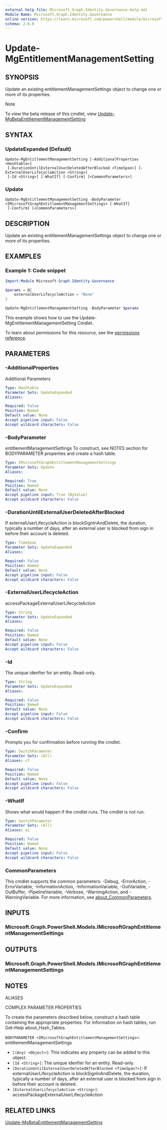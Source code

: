 ```yaml
---
external help file: Microsoft.Graph.Identity.Governance-help.xml
Module Name: Microsoft.Graph.Identity.Governance
online version: https://learn.microsoft.com/powershell/module/microsoft.graph.identity.governance/update-mgentitlementmanagementsetting
schema: 2.0.0
---
```


# Update-MgEntitlementManagementSetting

## SYNOPSIS
Update an existing entitlementManagementSettings object to change one or more of its properties.

> [!NOTE]
> To view the beta release of this cmdlet, view [Update-MgBetaEntitlementManagementSetting](/powershell/module/Microsoft.Graph.Beta.Identity.Governance/Update-MgBetaEntitlementManagementSetting?view=graph-powershell-beta)

## SYNTAX

### UpdateExpanded (Default)
```
Update-MgEntitlementManagementSetting [-AdditionalProperties <Hashtable>]
 [-DurationUntilExternalUserDeletedAfterBlocked <TimeSpan>] [-ExternalUserLifecycleAction <String>]
 [-Id <String>] [-WhatIf] [-Confirm] [<CommonParameters>]
```

### Update
```
Update-MgEntitlementManagementSetting -BodyParameter <IMicrosoftGraphEntitlementManagementSettings> [-WhatIf]
 [-Confirm] [<CommonParameters>]
```

## DESCRIPTION
Update an existing entitlementManagementSettings object to change one or more of its properties.

## EXAMPLES
### Example 1: Code snippet

```powershell
Import-Module Microsoft.Graph.Identity.Governance

$params = @{
	externalUserLifecycleAction = "None"
}

Update-MgEntitlementManagementSetting -BodyParameter $params
```
This example shows how to use the Update-MgEntitlementManagementSetting Cmdlet.

To learn about permissions for this resource, see the [permissions reference](/graph/permissions-reference).


## PARAMETERS

### -AdditionalProperties
Additional Parameters

```yaml
Type: Hashtable
Parameter Sets: UpdateExpanded
Aliases:

Required: False
Position: Named
Default value: None
Accept pipeline input: False
Accept wildcard characters: False
```

### -BodyParameter
entitlementManagementSettings
To construct, see NOTES section for BODYPARAMETER properties and create a hash table.

```yaml
Type: IMicrosoftGraphEntitlementManagementSettings
Parameter Sets: Update
Aliases:

Required: True
Position: Named
Default value: None
Accept pipeline input: True (ByValue)
Accept wildcard characters: False
```

### -DurationUntilExternalUserDeletedAfterBlocked
If externalUserLifecycleAction is blockSignInAndDelete, the duration, typically a number of days, after an external user is blocked from sign in before their account is deleted.

```yaml
Type: TimeSpan
Parameter Sets: UpdateExpanded
Aliases:

Required: False
Position: Named
Default value: None
Accept pipeline input: False
Accept wildcard characters: False
```

### -ExternalUserLifecycleAction
accessPackageExternalUserLifecycleAction

```yaml
Type: String
Parameter Sets: UpdateExpanded
Aliases:

Required: False
Position: Named
Default value: None
Accept pipeline input: False
Accept wildcard characters: False
```

### -Id
The unique idenfier for an entity.
Read-only.

```yaml
Type: String
Parameter Sets: UpdateExpanded
Aliases:

Required: False
Position: Named
Default value: None
Accept pipeline input: False
Accept wildcard characters: False
```

### -Confirm
Prompts you for confirmation before running the cmdlet.

```yaml
Type: SwitchParameter
Parameter Sets: (All)
Aliases: cf

Required: False
Position: Named
Default value: None
Accept pipeline input: False
Accept wildcard characters: False
```

### -WhatIf
Shows what would happen if the cmdlet runs.
The cmdlet is not run.

```yaml
Type: SwitchParameter
Parameter Sets: (All)
Aliases: wi

Required: False
Position: Named
Default value: None
Accept pipeline input: False
Accept wildcard characters: False
```

### CommonParameters
This cmdlet supports the common parameters: -Debug, -ErrorAction, -ErrorVariable, -InformationAction, -InformationVariable, -OutVariable, -OutBuffer, -PipelineVariable, -Verbose, -WarningAction, and -WarningVariable. For more information, see [about_CommonParameters](http://go.microsoft.com/fwlink/?LinkID=113216).

## INPUTS

### Microsoft.Graph.PowerShell.Models.IMicrosoftGraphEntitlementManagementSettings
## OUTPUTS

### Microsoft.Graph.PowerShell.Models.IMicrosoftGraphEntitlementManagementSettings
## NOTES

ALIASES

COMPLEX PARAMETER PROPERTIES

To create the parameters described below, construct a hash table containing the appropriate properties. For information on hash tables, run Get-Help about_Hash_Tables.


`BODYPARAMETER <IMicrosoftGraphEntitlementManagementSettings>`: entitlementManagementSettings
  - `[(Any) <Object>]`: This indicates any property can be added to this object.
  - `[Id <String>]`: The unique idenfier for an entity. Read-only.
  - `[DurationUntilExternalUserDeletedAfterBlocked <TimeSpan?>]`: If externalUserLifecycleAction is blockSignInAndDelete, the duration, typically a number of days, after an external user is blocked from sign in before their account is deleted.
  - `[ExternalUserLifecycleAction <String>]`: accessPackageExternalUserLifecycleAction

## RELATED LINKS
[Update-MgBetaEntitlementManagementSetting](/powershell/module/Microsoft.Graph.Beta.Identity.Governance/Update-MgBetaEntitlementManagementSetting?view=graph-powershell-beta)
